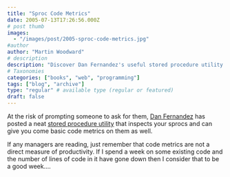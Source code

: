 ```yaml
---
title: "Sproc Code Metrics"
date: 2005-07-13T17:26:56.000Z
# post thumb
images:
  - "/images/post/2005-sproc-code-metrics.jpg"
#author
author: "Martin Woodward"
# description
description: "Discover Dan Fernandez's useful stored procedure utility that provides insightful code metrics for your sprocs, but remember—less code."
# Taxonomies
categories: ["books", "web", "programming"]
tags: ["blog", "archive"]
type: "regular" # available type (regular or featured)
draft: false
---
```

At the risk of prompting someone to ask for them, [Dan Fernandez](http://blogs.msdn.com/danielfe/) has posted a neat [stored procedure utility](http://blogs.msdn.com/danielfe/archive/2005/07/10/437312.aspx) that inspects your sprocs and can give you come basic code metrics on them as well.

If any managers are reading, just remember that code metrics are not a direct measure of productivity.  If I spend a week on some existing code and the number of lines of code in it have gone down then I consider that to be a good week....